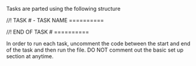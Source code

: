 Tasks are parted using the following structure

//! TASK # - TASK NAME ==========

//! END OF TASK # ==========

In order to run each task, uncomment the code between the start and end of the task and then run the file.
DO NOT comment out the basic set up section at anytime.
